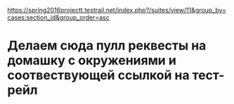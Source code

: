 https://spring2016projectt.testrail.net/index.php?/suites/view/11&group_by=cases:section_id&group_order=asc

# Делаем сюда пулл реквесты на домашку с окружениями и соотвествующей ссылкой на тест-рейл
